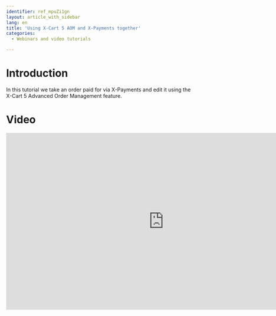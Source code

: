 ```yaml
---
identifier: ref_mpuZi1gn
layout: article_with_sidebar
lang: en
title: 'Using X-Cart 5 AOM and X-Payments together'
categories:
  - Webinars and video tutorials

---
```



# Introduction

In this tutorial we take an order paid for via X-Payments and edit it using the X-Cart 5 Advanced Order Management feature.

# Video

<iframe class="youtube-player" type="text/html" style="width: 853px; height: 480px" src="https://www.youtube.com/embed/pmmCHyq-KzQ" frameborder="0"></iframe>